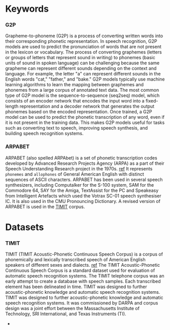 # Keywords

### G2P
Grapheme-to-phoneme (G2P) is a process of converting written words into their corresponding phonetic representation. In speech recognition, G2P models are used to predict the pronunciation of words that are not present in the lexicon or vocabulary.
The process of converting graphemes (letters or groups of letters that represent sound in writing) to phonemes (basic units of sound in spoken language) can be challenging because the same grapheme can represent different sounds depending on the context and language. For example, the letter "a" can represent different sounds in the English words "cat," "father," and "bake."
G2P models typically use machine learning algorithms to learn the mapping between graphemes and phonemes from a large corpus of annotated text data. The most common type of G2P model is the sequence-to-sequence (seq2seq) model, which consists of an encoder network that encodes the input word into a fixed-length representation and a decoder network that generates the output phonemes based on the encoded representation.
Once trained, a G2P model can be used to predict the phonetic transcription of any word, even if it is not present in the training data. This makes G2P models useful for tasks such as converting text to speech, improving speech synthesis, and building speech recognition systems.


### ARPABET
ARPABET (also spelled ARPAbet) is a set of phonetic transcription codes developed by Advanced Research Projects Agency (ARPA) as a part of their Speech Understanding Research project in the 1970s. [ref](https://en.wikipedia.org/wiki/ARPABET)
It represents `phonemes` and `allophones` of General American English with distinct sequences of ASCII characters. 
ARPABET has been used in several speech synthesizers, including Computalker for the S-100 system, SAM for the Commodore 64, SAY for the Amiga, TextAssist for the PC and Speakeasy from Intelligent Artefacts which used the Votrax SC-01 speech synthesiser IC. It is also used in the CMU Pronouncing Dictionary. 
A revised version of ARPABET is used in the [TIMIT](#TIMIT) corpus.


# Datasets
### TIMIT 

TIMIT (TIMIT Acoustic-Phonetic Continuous Speech Corpus) is a corpus of phonemically and lexically transcribed speech of American English speakers of different sexes and dialects. [ref](https://en.wikipedia.org/wiki/TIMIT)
The TIMIT Acoustic-Phonetic Continuous Speech Corpus is a standard dataset used for evaluation of automatic speech recognition systems. 
The TIMIT telephone corpus was an early attempt to create a database with speech samples.
Each transcribed element has been delineated in time. TIMIT was designed to further acoustic-phonetic knowledge and automatic speech recognition systems.
TIMIT was designed to further acoustic-phonetic knowledge and automatic speech recognition systems. It was commissioned by DARPA and corpus design was a joint effort between the Massachusetts Institute of Technology, SRI International, and Texas Instruments (TI).

* 
